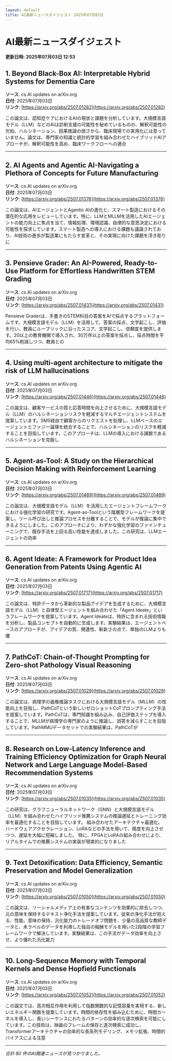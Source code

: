 ```yaml
---
layout: default
title: AI最新ニュースダイジェスト 2025年07月03日
---
```


# AI最新ニュースダイジェスト
**更新日時: 2025年07月03日 12:53**

## 1. Beyond Black-Box AI: Interpretable Hybrid Systems for Dementia Care

**ソース**: cs.AI updates on arXiv.org  
**日付**: 2025年07月03日  
**リンク**: [https://arxiv.org/abs/2507.01282](https://arxiv.org/abs/2507.01282)  

この論文は、認知症ケアにおけるAIの現状と課題を分析しています。大規模言語モデル（LLM）などのAIは診断支援の可能性を秘めているものの、解釈可能性の欠如、ハルシネーション、因果推論の弱さから、臨床現場での実用化には至っていません。論文は、専門家の知識と統計的学習を組み合わせたハイブリッドAIアプローチが、解釈可能性を高め、臨床ワークフローへの適合  

---

## 2. AI Agents and Agentic AI-Navigating a Plethora of Concepts for Future Manufacturing

**ソース**: cs.AI updates on arXiv.org  
**日付**: 2025年07月03日  
**リンク**: [https://arxiv.org/abs/2507.01376](https://arxiv.org/abs/2507.01376)  

この論文は、AIエージェントとAgentic AIの進化と、スマート製造におけるその潜在的な応用をレビューしています。特に、LLMとMLLMを活用したAIエージェントの能力向上に焦点を当て、情報処理、環境認識、自律的な意思決定における可能性を探求しています。スマート製造への導入における課題も議論されており、AI技術の進歩が製造業にもたらす変革と、その実現に向けた課題を浮き彫りに  

---

## 3. Pensieve Grader: An AI-Powered, Ready-to-Use Platform for Effortless Handwritten STEM Grading

**ソース**: cs.AI updates on arXiv.org  
**日付**: 2025年07月03日  
**リンク**: [https://arxiv.org/abs/2507.01431](https://arxiv.org/abs/2507.01431)  

Pensieve Graderは、手書きのSTEM科目の答案をAIで採点するプラットフォームです。大規模言語モデル（LLM）を活用して、答案の採点、文字起こし、評価を行い、教員にルーブリックに沿ったスコア、文字起こし、信頼度を提供します。20以上の教育機関で導入され、30万件以上の答案を採点し、採点時間を平均65%削減しつつ、教員との  

---

## 4. Using multi-agent architecture to mitigate the risk of LLM hallucinations

**ソース**: cs.AI updates on arXiv.org  
**日付**: 2025年07月03日  
**リンク**: [https://arxiv.org/abs/2507.01446](https://arxiv.org/abs/2507.01446)  

この論文は、顧客サービスの質と応答時間を向上させるために、大規模言語モデル（LLM）のハルシネーションリスクを軽減するマルチエージェントシステムを提案しています。SMS経由で顧客からのリクエストを処理し、LLMベースのエージェントとファジー論理を統合することで、ハルシネーションのリスクを軽減することを目指しています。このアプローチは、LLMの導入における課題であるハルシネーションを克服し  

---

## 5. Agent-as-Tool: A Study on the Hierarchical Decision Making with Reinforcement Learning

**ソース**: cs.AI updates on arXiv.org  
**日付**: 2025年07月03日  
**リンク**: [https://arxiv.org/abs/2507.01489](https://arxiv.org/abs/2507.01489)  

この論文は、大規模言語モデル（LLM）を活用したエージェントフレームワークにおける強化学習の研究です。Agent-as-Toolという階層型フレームワークを提案し、ツール呼び出しと推論プロセスを分離することで、モデルが推論に集中できるようにしました。このアプローチにより、わずかな強化学習のファインチューニングで、既存手法を上回る高い性能を達成しました。この研究は、LLMエージェントの効率  

---

## 6. Agent Ideate: A Framework for Product Idea Generation from Patents Using Agentic AI

**ソース**: cs.AI updates on arXiv.org  
**日付**: 2025年07月03日  
**リンク**: [https://arxiv.org/abs/2507.01717](https://arxiv.org/abs/2507.01717)  

この論文は、特許データから革新的な製品アイデアを生成するために、大規模言語モデル（LLM）と自律型エージェントを組み合わせた「Agent Ideate」というフレームワークを提案しています。Agent Ideateは、特許に含まれる技術情報を分析し、製品コンセプトを自動的に生成します。実験結果は、エージェントベースのアプローチが、アイデアの質、関連性、斬新さの点で、単独のLLMよりも優  

---

## 7. PathCoT: Chain-of-Thought Prompting for Zero-shot Pathology Visual Reasoning

**ソース**: cs.AI updates on arXiv.org  
**日付**: 2025年07月03日  
**リンク**: [https://arxiv.org/abs/2507.01029](https://arxiv.org/abs/2507.01029)  

この論文は、病理学の画像推論タスクにおける大規模言語モデル（MLLM）の性能向上を目指し、PathCoTという新しいゼロショットCoTプロンプティング手法を提案しています。PathCoTは、専門知識を組み込み、自己評価ステップを導入することで、MLLMが病理学の専門家のように推論し、誤答を減らすことを目指しています。PathMMUデータセットでの実験結果は、PathCoTが  

---

## 8. Research on Low-Latency Inference and Training Efficiency Optimization for Graph Neural Network and Large Language Model-Based Recommendation Systems

**ソース**: cs.AI updates on arXiv.org  
**日付**: 2025年07月03日  
**リンク**: [https://arxiv.org/abs/2507.01035](https://arxiv.org/abs/2507.01035)  

この研究は、グラフニューラルネットワーク（GNN）と大規模言語モデル（LLM）を組み合わせたハイブリッド推薦システムの推論遅延とトレーニング効率を最適化することを目指しています。 組み合わせたアーキテクチャ最適化、ハードウェアアクセラレーション、LoRAなどの手法を用いて、精度を向上させつつ、遅延を大幅に短縮しました。 特に、FPGAとLoRAの組み合わせにより、リアルタイムでの推薦システムの実装が現実的になりました  

---

## 9. Text Detoxification: Data Efficiency, Semantic Preservation and Model Generalization

**ソース**: cs.AI updates on arXiv.org  
**日付**: 2025年07月03日  
**リンク**: [https://arxiv.org/abs/2507.01050](https://arxiv.org/abs/2507.01050)  

この論文は、ソーシャルメディア上の有害なコンテンツを効果的に除去しつつ、元の意味を保持するテキスト浄化手法を提案しています。従来の浄化手法が抱える、性能、意味の保持、汎化能力のトレードオフ問題を、少量の高品質な教師データと、未ラベルのデータを利用した独自の報酬モデルを用いた2段階の学習フレームワークで解決しています。実験結果は、この手法がデータ効率を向上させ、より優れた汎化能力  

---

## 10. Long-Sequence Memory with Temporal Kernels and Dense Hopfield Functionals

**ソース**: cs.AI updates on arXiv.org  
**日付**: 2025年07月03日  
**リンク**: [https://arxiv.org/abs/2507.01052](https://arxiv.org/abs/2507.01052)  

この論文では、高次相互作用を利用して指数関数的な記憶容量を実現する、新しいエネルギー関数を提案しています。時間的依存性を組み込むために、時間カーネルを導入し、長いシーケンスにわたるパターンの効率的な逐次検索を可能にしています。この技術は、映画のフレームの保存と逐次検索に成功し、Transformerアーキテクチャの効率的な長系列モデリング、メモリ拡張、時間的バイアスによる注意  

---

*合計 80 件のAI関連ニュースが見つかりました。*
